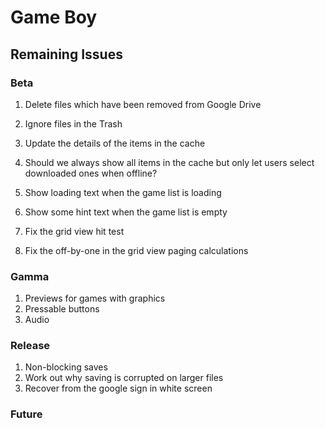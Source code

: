# Game Boy

## Remaining Issues

### Beta

1. Delete files which have been removed from Google Drive
2. Ignore files in the Trash
3. Update the details of the items in the cache
4. Should we always show all items in the cache but only let users select downloaded ones when offline?
5. Show loading text when the game list is loading
6. Show some hint text when the game list is empty

7. Fix the grid view hit test
8. Fix the off-by-one in the grid view paging calculations

### Gamma

1. Previews for games with graphics
2. Pressable buttons
3. Audio


### Release

1. Non-blocking saves
2. Work out why saving is corrupted on larger files
3. Recover from the google sign in white screen

### Future

